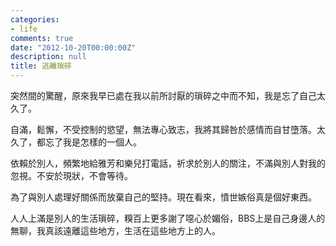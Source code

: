 ```yaml
---
categories:
- life
comments: true
date: "2012-10-20T00:00:00Z"
description: null
title: 逃離瑣碎
---
```

突然間的驚醒，原來我早已處在我以前所討厭的瑣碎之中而不知，我是忘了自己太久了。

自滿，鬆懈，不受控制的慾望，無法專心致志，我將其歸咎於感情而自甘墮落。太久了，都忘了我是怎樣的一個人。

依賴於別人，頻繁地給雅芳和樂兒打電話，祈求於別人的關注，不滿與別人對我的忽視。不安於現狀，不會等待。

為了與別人處理好關係而放棄自己的堅持。現在看來，憤世嫉俗真是個好東西。

人人上滿是別人的生活瑣碎，糗百上更多謝了噁心於媚俗，BBS上是自己身邊人的無聊，我真該遠離這些地方，生活在這些地方上的人。


